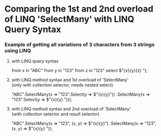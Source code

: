 # Comparing the 1st and 2nd overload of LINQ 'SelectMany' with LINQ Query Syntax

### Example of getting all variations of 3 characters from 3 strings using LINQ

1. with LINQ query syntax

   from x in "ABC"
   from y in "123"
   from z in "123"
   select $"{x}{y}{z} ");

3. with LINQ method syntax and 1st overload of 'SelectMany'<br>
(only with collection selector, needs nested select)

    "ABC".SelectMany(x => "123".Select(y => $"{x}{y}"))
    .SelectMany(x => "123".Select(y => $"{x}{y} ")));

3. with LINQ method syntax and 2nd overload of 'SelectMany'<br>
(with collection selector and result selector)

    "ABC".SelectMany(x => "123", (x, y) => $"{x}{y}")
    .SelectMany(x => "123", (x, y) => $"{x}{y} "));
